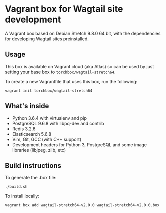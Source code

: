 Vagrant box for Wagtail site development
========================================

A Vagrant box based on Debian Stretch 9.8.0 64 bit, with the dependencies for developing Wagtail sites preinstalled.

Usage
-----

This box is available on Vagrant cloud (aka Atlas) so can be used by just setting your base box to ``torchbox/wagtail-stretch64``.

To create a new Vagrantfile that uses this box, run the following:

```
vagrant init torchbox/wagtail-stretch64
```

What's inside
-------------

 - Python 3.6.4 with virtualenv and pip
 - PostgreSQL 9.6.8 with libpq-dev and contrib
 - Redis 3.2.6
 - Elasticsearch 5.6.8
 - Vim, Git, GCC (with C++ support)
 - Development headers for Python 3, PostgreSQL and some image libraries (libjpeg, zlib, etc)

Build instructions
------------------

To generate the .box file:

    ./build.sh

To install locally:

    vagrant box add wagtail-stretch64-v2.0.0 wagtail-stretch64-v2.0.0.box
